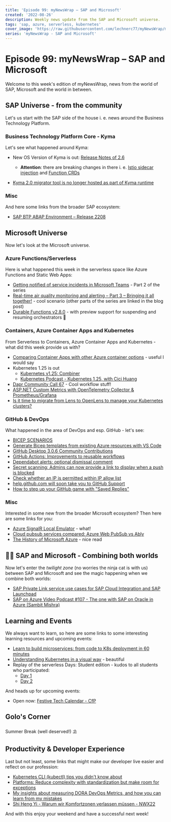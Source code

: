 ```yaml
---
title: 'Episode 99: myNewsWrap – SAP and Microsoft'
created: '2022-08-26'
description: Weekly news update from the SAP and Microsoft universe.
tags: 'sap, azure, serverless, kubernetes'
cover_image: 'https://raw.githubusercontent.com/lechnerc77/myNewsWrap/main/episodes/cover-images/episode099small.png'
series: 'myNewsWrap - SAP and Microsoft'
---
```


# Episode 99: myNewsWrap – SAP and Microsoft

Welcome to this week's edition of myNewsWrap, news from the world of SAP, Microsoft and the world in between.

## SAP Universe - from the community

Let's us start with the SAP side of the house i. e. news around the Business Technology Platform.

### Business Technology Platform Core - Kyma

Let's see what happened around Kyma:

* New OS Version of Kyma is out: [Release Notes of 2.6](https://kyma-project.io/blog/2022/8/25/release-notes-26/)
  
  * **Attention**: there are breaking changes in there i. e. [Istio sidecar injection](https://kyma-project.io/blog/2022/8/25/release-notes-26#service-mesh) and [Function CRDs](https://kyma-project.io/blog/2022/8/25/release-notes-26#serverless)

* [Kyma 2.0 migrator tool is no longer hosted as part of Kyma runtime](https://blogs.sap.com/2022/08/26/kyma-2.0-migrator-tool-is-no-longer-hosted-as-part-of-kyma-runtime/)

### Misc

And here some links from the broader SAP ecosystem:

* [SAP BTP ABAP Environment – Release 2208](https://blogs.sap.com/2022/08/23/sap-btp-abap-environment-release-2208/)

## Microsoft Universe

Now let's look at the Microsoft universe.

### Azure Functions/Serverless

Here is what happened this week in the serverless space like Azure Functions and Static Web Apps:

* [Getting notified of service incidents in Microsoft Teams](https://www.blimped.nl/getting-notified-of-service-incidents-in-microsoft-teams/) - Part 2 of the series
* [Real-time air quality monitoring and alerting – Part 3 – Bringing it all together!](https://blog.siliconvalve.com/2022/08/23/real-time-air-quality-monitoring-and-alerting-part-3-bringing-it-all-together/) - cool scenario (other parts of the series are linked in the blog post)
* [Durable Functions v2.8.0](https://github.com/Azure/azure-functions-durable-extension/releases/tag/v2.8.0) - with preview support for suspending and resuming orchestrators 🎉

### Containers, Azure Container Apps and Kubernetes

From Serverless to Containers, Azure Container Apps and Kubernetes - what did this week provide us with?

* [Comparing Container Apps with other Azure container options](https://docs.microsoft.com/azure/container-apps/compare-options) - useful I would say
* Kubernetes 1.25 is out
  * [Kubernetes v1.25: Combiner](https://kubernetes.io/blog/2022/08/23/kubernetes-v1-25-release/)
  * [Kubernetes Podcast - Kubernetes 1.25, with Cici Huang](https://kubernetespodcast.com/episode/187-kubernetes-1.25/)
* [Dapr Community Call 67](https://youtu.be/8Aj1WUzVvGs) - Cool workflow stuff!
* [ASP.NET Custom Metrics with OpenTelemetry Collector & Prometheus/Grafana](https://partlycloudy.blog/2022/08/22/asp-net-custom-metrics-with-opentelemetry-collector-prometheus-grafana/)
* [Is it time to migrate from Lens to OpenLens to manage your Kubernetes clusters?](https://blog.devgenius.io/is-it-time-to-migrate-from-lens-to-openlens-75496e5758d8)

### GitHub & DevOps

What happened in the area of DevOps and esp. GitHub - let's see:

* [BICEP SCENARIOS](https://gregorsuttie.com/2022/08/19/bicep-scenarios/)
* [Generate Bicep templates from existing Azure resources with VS Code](https://zimmergren.net/generate-bicep-templates-from-existing-azure-resources-vscode/)
* [GitHub Desktop 3.0.6 Community Contributions](https://github.blog/changelog/2022-08-24-github-desktop-3-0-6-community-contributions/)
* [GitHub Actions: Improvements to reusable workflows](https://github.blog/changelog/2022-08-22-github-actions-improvements-to-reusable-workflows-2/)
* [Dependabot alerts: optional dismissal comment](https://github.blog/changelog/2022-08-22-dependabot-alerts-optional-dismissal-comment-2/)
* [Secret scanning: Admins can now provide a link to display when a push is blocked](https://github.blog/changelog/2022-08-24-secret-scanning-admins-can-now-provide-a-link-to-display-when-a-push-is-blocked/)
* [Check whether an IP is permitted within IP allow list](https://github.blog/changelog/2022-08-24-check-whether-an-ip-is-permitted-within-ip-allow-list/)
* [help.github.com will soon take you to GitHub Support](https://github.blog/changelog/2022-08-22-help-github-com-will-soon-take-you-to-github-support/)
* [How to step up your GitHub game with "Saved Replies"](https://blog.ediri.io/how-to-step-up-your-github-game-with-saved-replies)

### Misc

Interested in some new from the broader Microsoft ecosystem? Then here are some links for you:

* [Azure SignalR Local Emulator](https://github.com/Azure/azure-signalr/blob/dev/docs/emulator.md) - what!
* [Cloud pubsub services compared: Azure Web PubSub vs Ably](https://youtu.be/sPgHwm3-yiM)
* [The History of Microsoft Azure](https://techcommunity.microsoft.com/t5/educator-developer-blog/the-history-of-microsoft-azure/ba-p/3574204) - nice read

## 🐱‍👤 SAP and Microsoft - Combining both worlds

Now let's enter the _twilight zone_ (no worries the ninja cat is with us) between SAP and Microsoft and see the magic happening when we combine both worlds:

* [SAP Private Link service use cases for SAP Cloud Integration and SAP Launchpad](https://blogs.sap.com/2022/08/22/sap-private-link-service-use-cases-for-sap-cloud-integration-and-sap-launchpad/)
* [SAP on Azure Video Podcast #107 - The one with SAP on Oracle in Azure (Sambit Mishra)](https://youtu.be/Dkf0pJICpJI)

## Learning and Events

We always want to learn, so here are some links to some interesting learning resources and upcoming events:

* [Learn to build microservices: from code to K8s deployment in 60 minutes](https://youtu.be/unRRnOfxa0s)
* [Understanding Kubernetes in a visual way](https://twitter.com/aurelievache/status/1561639942148788224) - beautiful
* Replay of the serverless Days: Student edition - kudos to all students who participated:
  * [Day 1](https://youtu.be/ktTPSC4uEqw)
  * [Day 2](https://youtu.be/h1v2xfaEWc8)

And heads up for upcoming events:

* Open now: [Festive Tech Calendar - CfP](https://sessionize.com/festive-tech-calendar-2022/)

## Golo's Corner

Summer Break (well deserved!) ⛱

## Productivity & Developer Experience

Last but not least, some links that might make our developer live easier and reflect on our profession:

* [Kubernetes CLI (kubectl) tips you didn't know about](https://learncloudnative.com/blog/2022-05-10-kubectl-tips)
* [Platforms: Reduce complexity with standardization but make room for exceptions](https://www.getambassador.io/kubernetes-expert-interviews/reduce-complexity/)
* [My insights about measuring DORA DevOps Metrics, and how you can learn from my mistakes](https://samlearnsazure.blog/2022/08/23/my-insights-about-measuring-dora-devops-metrics-and-how-you-can-learn-from-my-mistakes/)
* [Shi Heng Yi - Warum wir Komfortzonen verlassen müssen - NWX22](https://youtu.be/3RVdzlETOAY)

And with this enjoy your weekend and have a successful next week!
